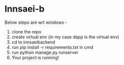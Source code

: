# Innsaei-b
Below steps are wrt windows -
1. clone the repo
2. create virtual env (in my case dapp is the virtual env)
3. cd to innsaeibackend 
4. run pip install -r requirements.txt in cmd
5. run python manage.py runserver
6. Your project is running!

